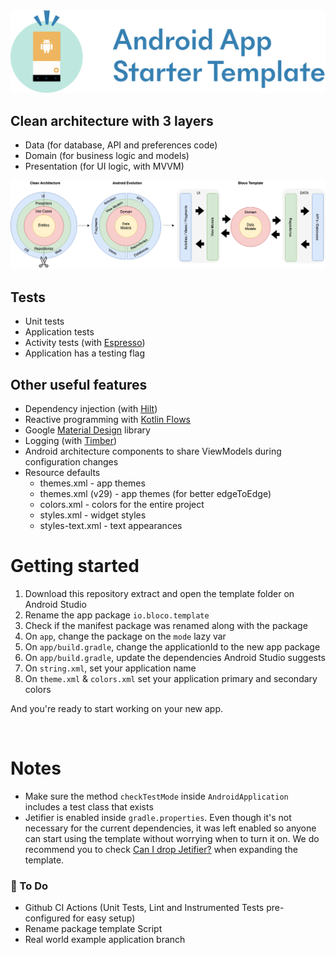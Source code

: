  <img src="images/logo.png" alt="ArchiTecture logo"/>

## Clean architecture with 3 layers
- Data (for database, API and preferences code)
- Domain (for business logic and models)
- Presentation (for UI logic, with MVVM)

 <img src="images/AndroidTemplate-CleanArchitecture.png" alt="ArchiTecture logo"/>

## Tests
- Unit tests
- Application tests
- Activity tests (with [Espresso](https://google.github.io/android-testing-support-library/docs/espresso/))
- Application has a testing flag
    
## Other useful features
- Dependency injection (with [Hilt](http://google.github.io/hilt/))
- Reactive programming with [Kotlin Flows](https://kotlinlang.org/docs/reference/coroutines/flow.html)
- Google [Material Design](https://material.io/blog/android-material-theme-color) library
- Logging (with [Timber](https://github.com/JakeWharton/timber))
- Android architecture components to share ViewModels during configuration changes
- Resource defaults
    - themes.xml - app themes
    - themes.xml (v29) - app themes (for better edgeToEdge)
    - colors.xml - colors for the entire project
    - styles.xml - widget styles 
    - styles-text.xml - text appearances

# Getting started

1. Download this repository extract and open the template folder on Android Studio
2. Rename the app package `io.bloco.template`
3. Check if the manifest package was renamed along with the package
4. On `app`, change the package on the `mode` lazy var
5. On `app/build.gradle`, change the applicationId to the new app package
6. On `app/build.gradle`, update the dependencies Android Studio suggests
7. On `string.xml`, set your application name
8. On `theme.xml` & `colors.xml` set your application primary and secondary colors 

And you're ready to start working on your new app.

<br />

# Notes
- Make sure the method `checkTestMode` inside `AndroidApplication` includes a test class
  that exists
- Jetifier is enabled inside `gradle.properties`. Even though it's not necessary for the 
  current dependencies, it was left enabled so anyone can start using the template without 
  worrying when to turn it on. We do recommend you to check [Can I drop Jetifier?](https://github.com/plnice/can-i-drop-jetifier) 
  when expanding the template.

### 📝 To Do

- Github CI Actions (Unit Tests, Lint and Instrumented Tests pre-configured for easy setup)
- Rename package template Script
- Real world example application branch
